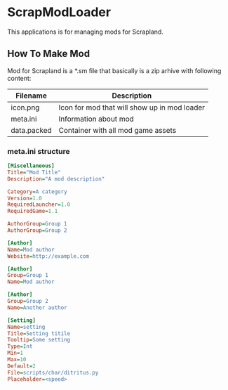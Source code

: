 ScrapModLoader
==============

This applications is for managing mods for Scrapland.

## How To Make Mod

Mod for Scrapland is a *.sm file that basically is a zip arhive with following content:

| Filename    | Description										|
|-------------|-------------------------------------------------|
| icon.png    | Icon for mod that will show up in mod loader	|
| meta.ini    | Information about mod							|
| data.packed | Container with all mod game assets				|

### meta.ini structure
```ini
[Miscellaneous]
Title="Mod Title"
Description="A mod description"

Category=A category
Version=1.0
RequiredLauncher=1.0
RequiredGame=1.1

AuthorGroup=Group 1
AuthorGroup=Group 2

[Author]
Name=Mod author
Website=http://example.com

[Author]
Group=Group 1
Name=Mod author

[Author]
Group=Group 2
Name=Another author

[Setting]
Name=setting
Title=Setting titile
Tooltip=Some setting
Type=Int
Min=1
Max=10
Default=2
File=scripts/char/ditritus.py
Placeholder=<speed>
```